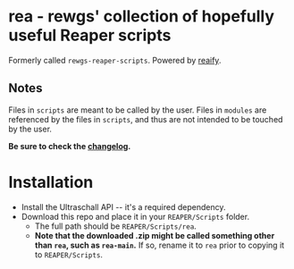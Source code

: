 # rea - rewgs' collection of hopefully useful Reaper scripts

Formerly called `rewgs-reaper-scripts`. Powered by [reaify](https://github.com/rewgs/reaify).

## Notes

Files in `scripts` are meant to be called by the user.
Files in `modules` are referenced by the files in `scripts`, and thus are not intended to be touched by the user.

**Be sure to check the [changelog](./CHANGELOG.md).**

# Installation
- Install the Ultraschall API -- it's a required dependency.
- Download this repo and place it in your `REAPER/Scripts` folder. 
    - The full path should be `REAPER/Scripts/rea`.
    - **Note that the downloaded .zip might be called something other than `rea`, such as `rea-main`.** If so, rename it to `rea` prior to copying it to `REAPER/Scripts`.
